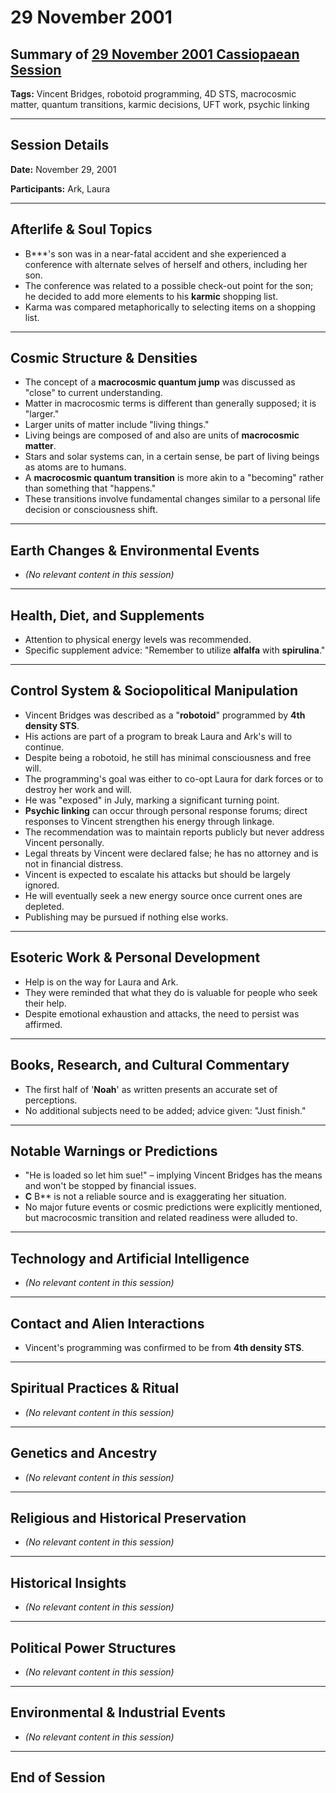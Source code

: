 # 29 November 2001

## Summary of [29 November 2001 Cassiopaean Session](https://cassiopaea.org/forum/threads/session-29-november-2001.18647/)

**Tags:** Vincent Bridges, robotoid programming, 4D STS, macrocosmic matter, quantum transitions, karmic decisions, UFT work, psychic linking

---

## Session Details

**Date:** November 29, 2001

**Participants:** Ark, Laura

---

## Afterlife & Soul Topics

- B***'s son was in a near-fatal accident and she experienced a conference with alternate selves of herself and others, including her son.
- The conference was related to a possible check-out point for the son; he decided to add more elements to his **karmic** shopping list.
- Karma was compared metaphorically to selecting items on a shopping list.

---

## Cosmic Structure & Densities

- The concept of a **macrocosmic quantum jump** was discussed as "close" to current understanding.
- Matter in macrocosmic terms is different than generally supposed; it is "larger."
- Larger units of matter include "living things."
- Living beings are composed of and also are units of **macrocosmic matter**.
- Stars and solar systems can, in a certain sense, be part of living beings as atoms are to humans.
- A **macrocosmic quantum transition** is more akin to a "becoming" rather than something that "happens."
- These transitions involve fundamental changes similar to a personal life decision or consciousness shift.

---

## Earth Changes & Environmental Events

- *(No relevant content in this session)*

---

## Health, Diet, and Supplements

- Attention to physical energy levels was recommended.
- Specific supplement advice: "Remember to utilize **alfalfa** with **spirulina**."

---

## Control System & Sociopolitical Manipulation

- Vincent Bridges was described as a "**robotoid**" programmed by **4th density STS**.
- His actions are part of a program to break Laura and Ark's will to continue.
- Despite being a robotoid, he still has minimal consciousness and free will.
- The programming's goal was either to co-opt Laura for dark forces or to destroy her work and will.
- He was "exposed" in July, marking a significant turning point.
- **Psychic linking** can occur through personal response forums; direct responses to Vincent strengthen his energy through linkage.
- The recommendation was to maintain reports publicly but never address Vincent personally.
- Legal threats by Vincent were declared false; he has no attorney and is not in financial distress.
- Vincent is expected to escalate his attacks but should be largely ignored.
- He will eventually seek a new energy source once current ones are depleted.
- Publishing may be pursued if nothing else works.

---

## Esoteric Work & Personal Development

- Help is on the way for Laura and Ark.
- They were reminded that what they do is valuable for people who seek their help.
- Despite emotional exhaustion and attacks, the need to persist was affirmed.

---

## Books, Research, and Cultural Commentary

- The first half of '**Noah**' as written presents an accurate set of perceptions.
- No additional subjects need to be added; advice given: "Just finish."

---

## Notable Warnings or Predictions

- "He is loaded so let him sue!" – implying Vincent Bridges has the means and won't be stopped by financial issues.
- **C** B** is not a reliable source and is exaggerating her situation.
- No major future events or cosmic predictions were explicitly mentioned, but macrocosmic transition and related readiness were alluded to.

---

## Technology and Artificial Intelligence

- *(No relevant content in this session)*

---

## Contact and Alien Interactions

- Vincent's programming was confirmed to be from **4th density STS**.

---

## Spiritual Practices & Ritual

- *(No relevant content in this session)*

---

## Genetics and Ancestry

- *(No relevant content in this session)*

---

## Religious and Historical Preservation

- *(No relevant content in this session)*

---

## Historical Insights

- *(No relevant content in this session)*

---

## Political Power Structures

- *(No relevant content in this session)*

---

## Environmental & Industrial Events

- *(No relevant content in this session)*

---

## End of Session